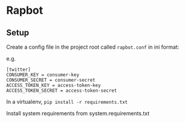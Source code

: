 # Rapbot

## Setup
Create a config file in the project root called `rapbot.conf` in ini format:

e.g.

```
[twitter]
CONSUMER_KEY = consumer-key
CONSUMER_SECRET = consumer-secret
ACCESS_TOKEN_KEY = access-token-key
ACCESS_TOKEN_SECRET = access-token-secret
```

In a virtualenv, `pip install -r requirements.txt`

Install system requirements from system.requirements.txt
